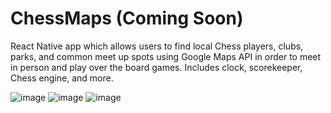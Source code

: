 # ChessMaps (Coming Soon)
React Native app which allows users to find local Chess players, clubs, parks, and common meet up spots using Google Maps API in order
to meet in person and play over the board games. Includes clock, scorekeeper, Chess engine, and more.

![image](https://i.imgur.com/cUjoTfG.png)
![image](https://i.imgur.com/XCCBhFe.png)
![image](https://i.imgur.com/DYzC8Au.png)
